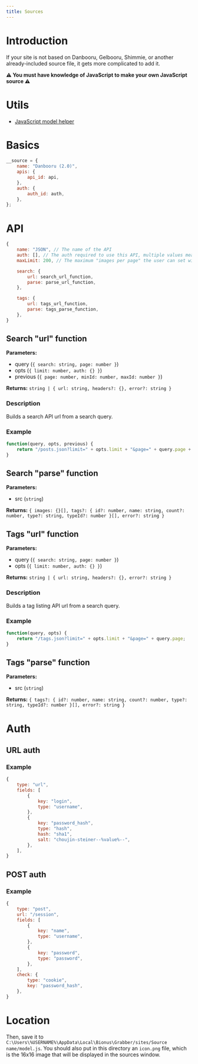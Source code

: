 ```yaml
---
title: Sources
---
```



# Introduction

If your site is not based on Danbooru, Gelbooru, Shimmie, or another already-included source file, it gets more complicated to add it.

**⚠️ You must have knowledge of JavaScript to make your own JavaScript source ⚠️**

# Utils

* [JavaScript model helper](javascript-helper.html)

# Basics

```javascript
__source = {
    name: "Danbooru (2.0)",
    apis: {
        api_id: api,
    },
    auth: {
        auth_id: auth,
    },
};
```

# API

```javascript
{
    name: "JSON", // The name of the API
    auth: [], // The auth required to use this API, multiple values means OR
    maxLimit: 200, // The maximum "images per page" the user can set with this API

    search: {
        url: search_url_function,
        parse: parse_url_function,
    },

    tags: {
        url: tags_url_function,
        parse: tags_parse_function,
    },
}
```

## Search "url" function

**Parameters:**
* query (`{ search: string, page: number }`)
* opts (`{ limit: number, auth: {} }`)
* previous (`{ page: number, minId: number, maxId: number }`)

**Returns:** `string | { url: string, headers?: {}, error?: string }`

### Description
Builds a search API url from a search query.

### Example
```javascript
function(query, opts, previous) {
    return "/posts.json?limit=" + opts.limit + "&page=" + query.page + "&tags=" + query.search;
}
```

## Search "parse" function

**Parameters:**
* src (`string`)

**Returns:** `{ images: {}[], tags?: { id?: number, name: string, count?: number, type?: string, typeId?: number }[], error?: string }`

## Tags "url" function

**Parameters:**
* query (`{ search: string, page: number }`)
* opts (`{ limit: number, auth: {} }`)

**Returns:** `string | { url: string, headers?: {}, error?: string }`

### Description
Builds a tag listing API url from a search query.

### Example
```javascript
function(query, opts) {
    return "/tags.json?limit=" + opts.limit + "&page=" + query.page;
}
```

## Tags "parse" function

**Parameters:**
* src (`string`)

**Returns:** `{ tags?: { id?: number, name: string, count?: number, type?: string, typeId?: number }[], error?: string }`

# Auth

## URL auth

### Example
```javascript
{
    type: "url",
    fields: [
        {
            key: "login",
            type: "username",
        },
        {
            key: "password_hash",
            type: "hash",
            hash: "sha1",
            salt: "choujin-steiner--%value%--",
        },
    ],
}
```

## POST auth

### Example
```javascript
{
    type: "post",
    url: "/session",
    fields: [
        {
            key: "name",
            type: "username",
        },
        {
            key: "password",
            type: "password",
        },
    ],
    check: {
        type: "cookie",
        key: "password_hash",
    },
}
```

# Location

Then, save it to `C:\Users\%USERNAME%\AppData\Local\Bionus\Grabber/sites/Source name/model.js`. You should also put in this directory an `icon.png` file, which is the 16x16 image that will be displayed in the sources window.